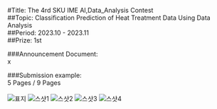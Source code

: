#Title: The 4rd SKU IME AI,Data_Analysis Contest<br/>
##Topic: Classification Prediction of Heat Treatment Data Using Data Analysis<br/>
##Period: 2023.10 - 2023.11 <br/>
##Prize: 1st<br/>

###Announcement Document:<br/>
x

###Submission example:<br/>
5 Pages / 9 Pages<br/>
<br/>
![표지](https://github.com/user-attachments/assets/d2839082-7f78-4d68-9baa-ea3eb85e52c4)
![스샷1](https://github.com/user-attachments/assets/1b01dde2-637b-428f-85f2-86da015652f5)
![스샷2](https://github.com/user-attachments/assets/dbb09f60-a4d6-4c80-ad8e-b7642a1d79f4)
![스샷3](https://github.com/user-attachments/assets/9d9995bb-b890-4493-9dad-b038272ac39f)
![스샷4](https://github.com/user-attachments/assets/7c32cdcc-1375-47d5-8e3d-dda5e6c40e59)
